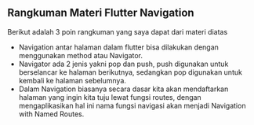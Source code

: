 ## Rangkuman Materi Flutter Navigation
Berikut adalah 3 poin rangkuman yang saya dapat dari materi diatas
- Navigation antar halaman dalam flutter bisa dilakukan dengan menggunakan method atau Navigator.
- Navigator ada 2 jenis yakni pop dan push, push digunakan untuk berselancar ke halaman berikutnya, sedangkan pop digunakan untuk kembali ke halaman sebelumnya.
- Dalam Navigation biasanya secara dasar kita akan mendaftarkan halaman yang ingin kita tuju lewat fungsi routes, dengan mengaplikasikan hal ini nama fungsi navigasi akan menjadi Navigation with Named Routes.
